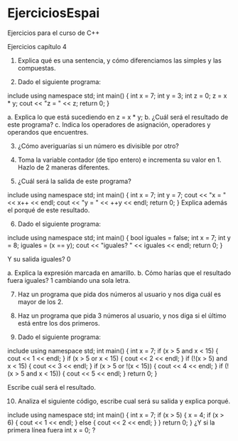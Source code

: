 # EjerciciosEspai
Ejercicios para el curso de C++


Ejercicios capítulo 4

1. Explica qué es una sentencia, y cómo diferenciamos las simples y las compuestas.

2. Dado el siguiente programa:

include <iostream>
using namespace std;
int main() {
int x = 7;
int y = 3;
int z = 0;
z = x * y;
cout << "z = " << z;
return 0;
}

a. Explica lo que está sucediendo en z = x * y;
b. ¿Cuál será el resultado de este programa?
c. Indica los operadores de asignación, operadores y operandos que encuentres.

3. ¿Cómo averiguarías si un número es divisible por otro?

4. Toma la variable contador (de tipo entero) e incrementa su valor en 1. Hazlo de 2 maneras
diferentes.

5. ¿Cuál será la salida de este programa?

include <iostream>
using namespace std;
int main() {
int x = 7;
int y = 7;
cout << "x = " << x++ << endl;
cout << "y = " << ++y << endl;
return 0;
}
Explica además el porqué de este resultado.

6. Dado el siguiente programa:

include <iostream>
using namespace std;
int main() {
bool iguales = false;
int x = 7;
int y = 8;
iguales = (x == y);
cout << "iguales? " << iguales << endl;
return 0;
}

Y su salida
iguales? 0

a. Explica la expresión marcada en amarillo.
b. Cómo harías que el resultado fuera iguales? 1 cambiando una sola letra.

7. Haz un programa que pida dos números al usuario y nos diga cuál es mayor de los 2.

8. Haz un programa que pida 3 números al usuario, y nos diga si el último está entre los dos primeros.

9. Dado el siguiente programa:

include <iostream>
using namespace std;
int main() {
int x = 7;
if (x > 5 and x < 15)
{
cout << 1 << endl;
}
if (x > 5 or x < 15)
{
cout << 2 << endl;
}
if (!(x > 5) and x < 15)
{
cout << 3 << endl;
}
if (x > 5 or !(x < 15))
{
cout << 4 << endl;
}
if (!(x > 5 and x < 15))
{
cout << 5 << endl;
}
return 0;
}

Escribe cuál será el resultado.

10. Analiza el siguiente código, escribe cual será su salida y explica porqué.

include <iostream>
using namespace std;
int main() {
int x = 7;
if (x > 5)
{
x = 4;
if (x > 6)
{
cout << 1 << endl;
}
else
{
cout << 2 << endl;
}
}
return 0;
}
¿Y si la primera línea fuera int x = 0; ?
